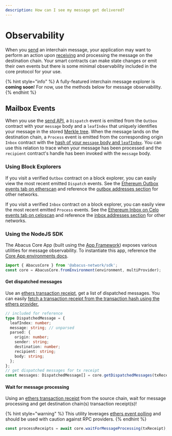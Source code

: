 ```yaml
---
description: How can I see my message get delivered?
---
```


# Observability

When you [send](messaging-api/send.md) an interchain message, your application may want to perform an action upon [receiving](messaging-api/receive.md) and processing the message on the destination chain. Your smart contracts can make state changes or emit their own events but there is some minimal observability included in the core protocol for your use.

{% hint style="info" %}
A fully-featured interchain message explorer is **coming soon**! For now, use the methods below for message observability.
{% endhint %}

## Mailbox Events

When you use the [send API](messaging-api/send.md), a `Dispatch` event is emitted from the `Outbox` contract with your `message` body and a `leafIndex` that uniquely identifies your message in the stored [Merkle tree](../protocol/messaging/outbox.md). When the message lands on the destination chain, a `Process` event is emitted from the corresponding origin `Inbox` contract with the [hash of your `message` body and `leafIndex`](https://github.com/abacus-network/abacus-monorepo/blob/main/solidity/core/contracts/libs/Message.sol#L48-L54). You can use this relation to trace when your message has been processed and the `recipient` contract's handle has been invoked with the `message` body.

### Using Block Explorers

If you visit a verified `Outbox` contract on a block explorer, you can easily view the most recent emitted `Dispatch` events. See the [Ethereum Outbox events tab on etherscan](https://etherscan.io/address/0x2f9DB5616fa3fAd1aB06cB2C906830BA63d135e3#events) and reference the [outbox addresses section](broken-reference) for other networks.

If you visit a verified `Inbox` contract on a block explorer, you can easily view the most recent emitted `Process` events. See the [Ethereum Inbox on Celo events tab on celoscan](https://celoscan.io/address/0x8105a095368f1a184CceA86cCe21318B5Ee5BE28#events) and reference the [inbox addresses section](broken-reference) for other networks.

### Using the NodeJS SDK

The Abacus Core App (built using the [App Framework](building-applications/)) exposes various utilities for message observability. To instantiate this app, reference the [Core App environments docs](addresses/environments.md).

```typescript
import { AbacusCore } from '@abacus-network/sdk';
const core = AbacusCore.fromEnvironment(environment, multiProvider);
```

#### Get dispatched messages

Use an [ethers transaction receipt](https://docs.ethers.io/v5/api/providers/types/#providers-TransactionReceipt), get a list of dispatched messages. You can easily [fetch a transaction receipt from the transaction hash using the ethers provider.](https://docs.ethers.io/v5/api/providers/provider/#Provider-getTransactionReceipt)

```typescript
// included for reference
type DispatchedMessage = {
  leafIndex: number;
  message: string; // unparsed
  parsed: {
    origin: number;
    sender: string;
    destination: number;
    recipient: string;
    body: string;
  };
};
// get dispatched messages for tx receipt
const messages: DispatchedMessage[] = core.getDispatchedMessages(txReceipt);
```

#### Wait for message processing

Using an [ethers transaction receipt](https://docs.ethers.io/v5/api/providers/types/#providers-TransactionReceipt) from the source chain, wait for message processing and get destination chain(s) transaction receipt(s)!&#x20;

{% hint style="warning" %}
This utility leverages [ethers event polling](https://docs.ethers.io/v5/api/contract/contract/#Contract--events) and should be used with caution against RPC providers.
{% endhint %}

```typescript
const processReceipts = await core.waitForMessageProcessing(txReceipt);
```
